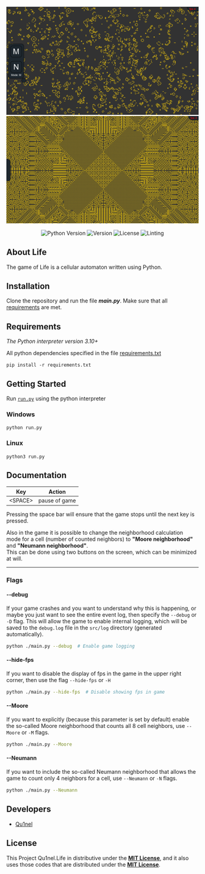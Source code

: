 <p align="center">
  <img src=".github/preview1.png" width=580px>
  <img src=".github/preview2.png" width=580px>
</p>

<p align="center">
   <img src="https://img.shields.io/badge/Python-3.10-blueviolet" alt="Python Version">
   <img src="https://img.shields.io/github/v/release/Qu1nel/Life" alt="Version">
   <img src="https://img.shields.io/github/license/Qu1nel/Life?color=g" alt="License" />
   <img src="https://img.shields.io/github/actions/workflow/status/Qu1nel/Life/pylint_mypy.yml?label=Linting&logo=github" alt="Linting"/>
</p>

## About Life

The game of Life is a cellular automaton written using Python.

## Installation

Clone the repository and run the file **_main.py_**.
Make sure that all [requirements](#requirements) are met.

## Requirements

_The Python interpreter version 3.10+_

All python dependencies specified in the file [requirements.txt](./requirements.txt)

    pip install -r requirements.txt

## Getting Started

Run [`run.py`](./run.py) using the python interpreter

### Windows

    python run.py

### Linux

    python3 run.py


## Documentation

| Key      | Action        |
|----------|---------------|
| \<SPACE> | pause of game |

Pressing the space bar will ensure that the game stops until the next key is pressed.


Also in the game it is possible to change the neighborhood calculation mode for a cell (number of counted neighbors) to **"Moore neighborhood"** and **"Neumann neighborhood"**.\
This can be done using two buttons on the screen, which can be minimized at will.

---

### Flags

#### --debug

If your game crashes and you want to understand why this is happening, or maybe you just want to see the entire
event log, then specify the `--debug` or `-D` flag. This will allow the game to enable internal logging, which will
be saved to the `debug.log` file in the `src/log` directory (generated automatically).

```bash
python ./main.py --debug  # Enable game logging
```

#### --hide-fps

If you want to disable the display of fps in the game in the upper right corner, then use the flag `--hide-fps` or `-H`

```bash
python ./main.py --hide-fps  # Disable showing fps in game
```

#### --Moore

If you want to explicitly (because this parameter is set by default) enable the so-called Moore neighborhood that counts all 8 cell neighbors, use `--Moore` or `-M` flags.

```bash
python ./main.py --Moore
```

#### --Neumann

If you want to include the so-called Neumann neighborhood that allows the game to count only 4 neighbors for a cell, use `--Neumann` or `-N` flags.

```bash
python ./main.py --Neumann
```

## Developers

- [Qu1nel](https://github.com/Qu1nel)

## License

This Project Qu1nel.Life in distributive under the **[MIT License](./LICENSE)**, and it also uses those codes that are
distributed under the **[MIT License](./LICENSE)**.
